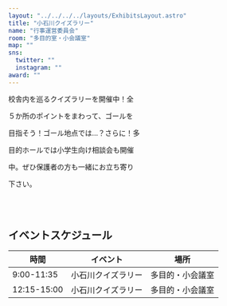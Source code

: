 ```yaml
---
layout: "../../../../layouts/ExhibitsLayout.astro"
title: "小石川クイズラリー"
name: "行事運営委員会"
room: "多目的室・小会議室"
map: ""
sns:
  twitter: ""
  instagram: ""
award: ""
---
```




校舎内を巡るクイズラリーを開催中！全

５か所のポイントをまわって、ゴールを

目指そう！ゴール地点では…？さらに！多

目的ホールでは小学生向け相談会も開催

中。ぜひ保護者の方も一緒にお立ち寄り

下さい。


<br><br>

## イベントスケジュール

<div class="time-schedule-table">
  <div class="schedule-container">
    <table class="schedule-table">
      <thead>
        <tr>
          <th class="time-header">時間</th>
          <th class="event-header">イベント</th>
          <th class="location-header">場所</th>
        </tr>
      </thead>
      <tbody>
        <tr class="schedule-row">
          <td class="time-cell">9:00-11:35</td>
          <td class="event-cell">小石川クイズラリー</td>
          <td class="location-cell">多目的・小会議室</td>
        </tr>
        <tr class="schedule-row">
          <td class="time-cell">12:15-15:00</td>
          <td class="event-cell">小石川クイズラリー</td>
          <td class="location-cell">多目的・小会議室</td>
        </tr>
      </tbody>
    </table>
  </div>
</div>
